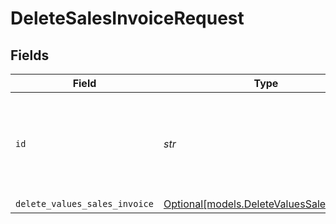 # DeleteSalesInvoiceRequest


## Fields

| Field                                                                              | Type                                                                               | Required                                                                           | Description                                                                        |
| ---------------------------------------------------------------------------------- | ---------------------------------------------------------------------------------- | ---------------------------------------------------------------------------------- | ---------------------------------------------------------------------------------- |
| `id`                                                                               | *str*                                                                              | :heavy_check_mark:                                                                 | Provide the ID of the item you want to perform this operation on.                  |
| `delete_values_sales_invoice`                                                      | [Optional[models.DeleteValuesSalesInvoice]](../models/deletevaluessalesinvoice.md) | :heavy_minus_sign:                                                                 | N/A                                                                                |